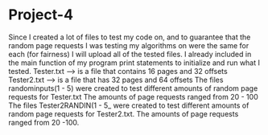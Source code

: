 # Project-4
Since I created a lot of files to test my code on, and to guarantee that the random page requests I was testing my algorithms on were the same for each (for fairness) I will upload all of the tested files. I already included in the main function of my program print statements to initialize and run what I tested.
Tester.txt --> is a file that contains 16 pages and 32 offsets
Tester2.txt --> is a file that has 32 pages and 64 offsets
The files randominputs(1 - 5) were created to test different amounts of random page requests for Tester.txt The amounts of page requests ranged from 20 - 100
The files Tester2RANDIN(1 - 5_ were created to test different amounts of random page requests for Tester2.txt. The amounts of page requests ranged from 20 -100.
